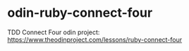 # odin-ruby-connect-four
TDD Connect Four odin project: https://www.theodinproject.com/lessons/ruby-connect-four
